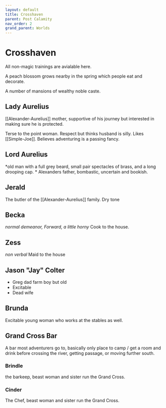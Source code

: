 ```yaml
---
layout: default
title: Crosshaven
parent: Post Calamity
nav_order: 2
grand_parent: Worlds
---
```

# Crosshaven

All non-magic trainings are avialable here. 

A peach blossom grows nearby in the spring which people eat and decorate. 

A number of mansions of wealthy noble caste.

## Lady Aurelius
[[Alexander-Aurelius]] mother, supportive of his journey but interested in making sure he is protected.

Terse to the point woman. Respect but thinks husband is silly. Likes [[Simple-Joe]]. Believes adventuring is a passing fancy.

## Lord Aurelius
*old man with a full grey beard, small pair spectacles of brass, and a long drooping cap. *
Alexanders father, bombastic, uncertain and bookish. 

## Jerald
The butler of the [[Alexander-Aurelius]] family.
Dry tone

## Becka
*normal demeanor, Forward, a little horny* 
Cook to the house.

## Zess
*non verbal*
Maid to the house


## Jason "Jay" Colter
* Greg dad farm boy but old
* Excitable
* Dead wife
## Brunda
Excitable young woman who works at the stables as well. 

## Grand Cross Bar
A bar most adventurers go to, basically only place to camp / get a room and drink before crossing the river, getting passage, or moving further south.

### Brindle
the barkeep, beast woman and sister run the Grand Cross.

### Cinder
The Chef, beast woman and sister run the Grand Cross.
